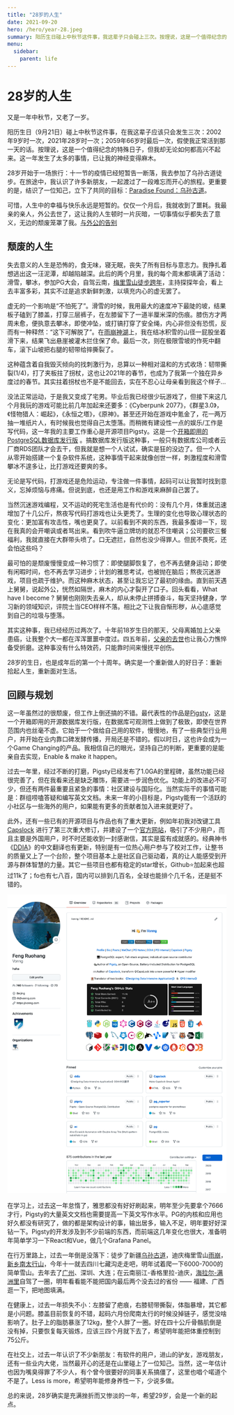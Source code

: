 ```yaml
---
title: "28岁的人生"
date: 2021-09-20
hero: /hero/year-28.jpeg
summary: 阳历生日碰上中秋节这件事，我这辈子只会碰上三次。按理说，这是一个值得纪念的日子，但这一年发生的事，已经让我麻木。
menu:
  sidebar:
    parent: life
---
```




# 28岁的人生

又是一年中秋节，又老了一岁。

阳历生日（9月21日）碰上中秋节这件事，在我这辈子应该只会发生三次：2002年9岁时一次，2021年28岁时一次；2059年66岁时最后一次，假使我正常活到那一天的话。按理说，这是一个值得纪念的特殊日子，但我却无论如何都高兴不起来。这一年发生了太多的事情，已让我的神经变得麻木。

28岁开始于一场旅行：十一节的疫情已经短暂告一断落，我去参加了乌孙古道徒步。在旅途中，我认识了许多新朋友，一起渡过了一段难忘而开心的旅程。更重要的是，结识了一位知己，立下了共同的目标：[Paradise Found：乌孙古道](/cn/posts/trip/20201001-乌孙/)。

可惜，人生中的幸福与快乐永远是短暂的。仅仅一个月后，我就收到了噩耗。我最亲的亲人，外公去世了，这让我的人生顿时一片灰暗，一切事情似乎都失去了意义，无边的颓废笼罩了我。[与外公的告别](/cn/posts/life/姚国勋/)



## 颓废的人生

失去意义的人生是恐怖的，食无味，寝无眠，丧失了所有目标与意志力。我挣扎着想逃出这一汪泥潭，却越陷越深。此后的两个月里，我的每个周末都填满了活动：滑雪，攀冰，参加PG大会，自驾云南，[梅里雪山徒步跨年](/cn/posts/trip/20201228-%E9%9B%A8%E5%B4%A9/)，主持探探年会，看上去丰富多彩，其实不过是追求新鲜刺激，以填充内心的虚无罢了。

虚无的一个影响是“不怕死了”。滑雪的时候，我用最大的速度冲下最陡的坡，结果板子磕到了膝盖，打穿三层裤子，在左膝留下了一道半厘米深的伤痕。膝伤方才两周未愈，便执意去攀冰，即使冲坠，或打镐打穿了安全绳，内心非但没有恐慌，反而有一种释然：“这下可解脱了”。在[雨崩神湖](/cn/posts/trip/20201228-雨崩/)上，我在结冰积雪的山径一屁股坐着滑下来，结果飞出悬崖被灌木拦住保了命。最后一次，则在极限雪坡的作死中翻车，滚下山坡把右腿的韧带给摔撕裂了。

这种蕴含着自我毁灭倾向的找刺激行为，总算以一种相对温和的方式收场：韧带撕裂(1/4)，打了夹板拄了拐杖，这也让2021年的春节，也成为了我第一个独在异乡度过的春节。其实拄着拐杖也不是不能回去，实在不忍心让母亲看到我这个样子…

没法正常运动，于是我又变成了宅男。毕业后我已经很少玩游戏了，但接下来这几个月我玩的游戏可能比前几年加起来还要多：《Cyberpunk 2077》，《群星3.0》，《怪物猎人：崛起》，《永恒之塔》，《原神》。甚至还开始在游戏中氪金了，花一两万抽一堆纸片人，有时候我也觉得自己太堕落。而稍微有建设性一点的娱乐/工作是写代码，这一年我的主要工作重心是开源项目Pigsty。这是一个[开箱即用的PostgreSQL数据库发行版](https://pigsty.cc) 。搞数据库发行版这种事，一般只有数据库公司或者云厂商RDS团队才会去干，但我就是想一个人试试，确实是狂的没边了。但一个人从零开始搭建一个复杂软件系统，这种事情干起来就像创世一样，刺激程度和滑雪攀冰不遑多让，比打游戏还要爽的多。

无论是写代码，打游戏还是危险运动，专注做一件事情，起码可以让我暂时找到意义，忘掉烦恼与疼痛。但说到底，也还是用工作和游戏来麻醉自己罢了。

当然沉迷游戏编程，又不运动的死宅生活也是有代价的：没有几个月，体重就迅速增加了十几公斤，熬夜写代码打游戏也让头更秃了。生理的变化也导致心理状态的变化：更加富有攻击性，嘴也更臭了。以前看到不爽的东西，我最多腹诽一下，现在我真的会开嘲讽或者骂出来。看到吹牛逼立牌坊的就忍不住嘲讽；公司要砍三餐福利，我就直接在大群带头喷了。口无遮拦，自然也没少得罪人。但民不畏死，还会怕这些吗？

最可怕的是颓废慢慢变成一种习惯了：即使腿脚恢复了，也不再去健身运动；即使有闲暇时间，也不再去学习进步；计划的雅思考试，也被抛在脑后；熬夜沉迷游戏，项目也疏于维护。而这种麻木状态，甚至让我忘记了最初的缘由。直到前天遇上舅舅，说起外公，恍然如隔世，麻木的内心才裂开了口子。回头看看，What have I become ?  舅舅也刚刚失去亲人，却从未停止拼搏奋斗，每天坚持健身，学习新的领域知识，评院士当CEO样样不落。相比之下让我自惭形秽，从心底感觉到自己的垃圾与堕落。

其实这种事，我已经经历过两次了。十年前18岁生日的那天，父母离婚加上父亲患癌，让我整个大一都在浑浑噩噩中度过。四五年前，[父亲的去世](/cn/posts/life/冯振彪自传/)也让我心力憔悴备受折磨。这种事没有什么特效药，只能靠时间来慢抚平创伤。

28岁的生日，也是成年后的第一个十周年。确实是一个重新做人的好日子：重新拾起人生，重新面对生活。



## 回顾与规划

这一年虽然过的很颓废，但工作上倒还搞的不错。最代表性的作品是[Pigsty](https://pigsty.cc)，这是一个开箱即用的开源数据库发行版，在数据库可观测性上做到了极致，即使在世界范围内也丝毫不虚。它始于一个做给自己用的软件，慢慢地，有了一些典型行业用户，并开始在业内靠口碑发酵传播，开局还是不错的。假以时日，这也许会成为一个Game Changing的产品。我相信自己的眼光，坚持自己的判断，更重要的是能亲自去实现，Enable & make it happen。

过去一年里，经过不断的打磨，Pigsty已经发布了1.0GA的里程碑，虽然功能已经很完善了，但在我看来还是缺乏雕饰，需要进一步润色优化。功能上的改进必不可少，但还有两件最重要且紧急的事情：社区建设与国际化。当然实际干的事情可能是：群组唠嗑答疑和编写英文文档。未来一年的小目标是，Pigsty能有一个活跃的小社区与一些海外的用户，如果能有更多的贡献者加入进来就更好了。

此外，还有一些已有的开源项目与作品也有了重大更新，例如年初我对改键工具 [Capslock](http://capslock.vonng.com/#/) 进行了第三次重大修订，并建设了一个[官方网站](http://capslock.vonng.com)，吸引了不少用户，而且主要是外国用户，时不时还能收到一封感谢信，其实是蛮有成就感的。经典神书《[DDIA](https://ddia.vonng.com)》的中文翻译也有更新，特别是有一位热心用户参与了校对工作，让整书的质量又上了一个台阶，整个项目基本上是社区自己驱动着，真的让人能感受到开源与群体智慧的力量。其它一些项目也都有稳定的star增长，Github⭐️加起来也超过11k了；fo也有七八百，国内可以排到几百名，全球也能排个几千名，还是挺不错的。

![](github-bio.png)

在学习上，过去这一年怠惰了，雅思都没有好好刷起来，明年至少先要拿个7666才行，Pigsty的大量英文文档也需要提高一下英文写作水平。PG的内核和应用也好久都没有研究了，做的都是架构设计的事，输出居多，输入不足，明年要好好深钻一下。Pigsty的开发涉及到不少前端的东西，而前端这几年变化也很大，准备明年简单学习一下React和Vue，做几个Grafana Panel。

在行万里路上，过去一年倒是没落下：徒步了新疆[乌孙古道](/cn/posts/trip/20201001-乌孙/)，迪庆梅里雪山[雨崩](/cn/posts/trip/20201228-雨崩/)，[新乡南太行山](/cn/posts/trip/20210617-南太行/)，今年十一就去四川七藏沟走走吧，明年试着爬一下6000-7000的简单雪山。去年去了[广州](/cn/posts/trip/20210116-广州/)、深圳、大连；在云南丽江-香格里拉-迪庆，[海拉尔-满洲里](/cn/posts/trip/20210613-呼伦贝尔/)自驾了一圈，明年看看能不能把国内最后两个没去过的省份 —— 福建、广西逛一下，把地图填满。

在健康上，过去一年损失不小：左膝留了疤痕，右膝韧带撕裂，体脂暴增，其它都是小问题。膝盖目前恢复的不错，起码六月份爬南太行的时候没掉链子，感觉没啥影响了。肚子上的脂肪暴涨了12kg，整个人胖了一圈。好在四十公斤骨骼肌倒是没有掉，只要恢复每天锻炼，应该三四个月就下去了，希望明年能把体重控制到75公斤。

在社交上，过去一年认识了不少新朋友：有软件的用户，进山的驴友，游戏朋友，还有一些业内大佬，当然最开心的还是在山里碰上了一位知己。当然，这一年估计也因为嘴臭得罪了不少人，有个曾今很要好的同事关系搞僵了，这里也唱个喏道个不是了。Less is more，希望明年能修身养性一下，少说多做。

总的来说，28岁确实是充满挫折而又惨淡的一年，希望29岁，会是一个新的起点。

